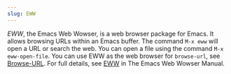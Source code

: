 ```yaml
---
slug: EWW
---
```


*EWW*, the Emacs Web Wowser, is a web browser package for Emacs. It allows browsing URLs within an Emacs buffer. The command `M-x eww` will open a URL or search the web. You can open a file using the command `M-x eww-open-file`. You can use EWW as the web browser for `browse-url`, see [Browse-URL](Browse_002dURL). For full details, see [EWW](https://www.gnu.org/software/emacs/manual/html_mono/eww.html#Top) in The Emacs Web Wowser Manual.
